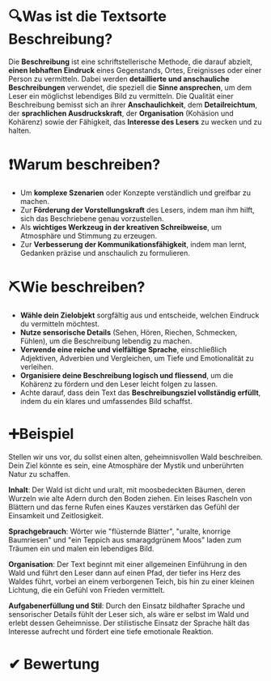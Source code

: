 # 🔍Was ist die Textsorte Beschreibung?
Die **Beschreibung** ist eine schriftstellerische Methode, die darauf abzielt, **einen lebhaften Eindruck** eines Gegenstands, Ortes, Ereignisses oder einer Person zu vermitteln. Dabei werden **detaillierte und anschauliche Beschreibungen** verwendet, die speziell die **Sinne ansprechen**, um dem Leser ein möglichst lebendiges Bild zu vermitteln. Die Qualität einer Beschreibung bemisst sich an ihrer **Anschaulichkeit**, dem **Detailreichtum**, der **sprachlichen Ausdruckskraft**, der **Organisation** (Kohäsion und Kohärenz) sowie der Fähigkeit, das **Interesse des Lesers** zu wecken und zu halten.

# ❗Warum beschreiben?
- Um **komplexe Szenarien** oder Konzepte verständlich und greifbar zu machen.
- Zur **Förderung der Vorstellungskraft** des Lesers, indem man ihm hilft, sich das Beschriebene genau vorzustellen.
- Als **wichtiges Werkzeug in der kreativen Schreibweise**, um Atmosphäre und Stimmung zu erzeugen.
- Zur **Verbesserung der Kommunikationsfähigkeit**, indem man lernt, Gedanken präzise und anschaulich zu formulieren.

# ⛏Wie beschreiben?
- **Wähle dein Zielobjekt** sorgfältig aus und entscheide, welchen Eindruck du vermitteln möchtest.
- **Nutze sensorische Details** (Sehen, Hören, Riechen, Schmecken, Fühlen), um die Beschreibung lebendig zu machen.
- **Verwende eine reiche und vielfältige Sprache**, einschließlich Adjektiven, Adverbien und Vergleichen, um Tiefe und Emotionalität zu verleihen.
- **Organisiere deine Beschreibung logisch und fliessend**, um die Kohärenz zu fördern und den Leser leicht folgen zu lassen.
- Achte darauf, dass dein Text das **Beschreibungsziel vollständig erfüllt**, indem du ein klares und umfassendes Bild schaffst.

# ➕Beispiel
Stellen wir uns vor, du sollst einen alten, geheimnisvollen Wald beschreiben. Dein Ziel könnte es sein, eine Atmosphäre der Mystik und unberührten Natur zu schaffen.

**Inhalt**: Der Wald ist dicht und uralt, mit moosbedeckten Bäumen, deren Wurzeln wie alte Adern durch den Boden ziehen. Ein leises Rascheln von Blättern und das ferne Rufen eines Kauzes verstärken das Gefühl der Einsamkeit und Zeitlosigkeit.

**Sprachgebrauch**: Wörter wie "flüsternde Blätter", "uralte, knorrige Baumriesen" und "ein Teppich aus smaragdgrünem Moos" laden zum Träumen ein und malen ein lebendiges Bild.

**Organisation**: Der Text beginnt mit einer allgemeinen Einführung in den Wald und führt den Leser dann auf einen Pfad, der tiefer ins Herz des Waldes führt, vorbei an einem verborgenen Teich, bis hin zu einer kleinen Lichtung, die ein Gefühl von Frieden vermittelt.

**Aufgabenerfüllung und Stil**: Durch den Einsatz bildhafter Sprache und sensorischer Details fühlt der Leser sich, als wäre er selbst im Wald und erlebt dessen Geheimnisse. Der stilistische Einsatz der Sprache hält das Interesse aufrecht und fördert eine tiefe emotionale Reaktion.

# ✔ Bewertung
